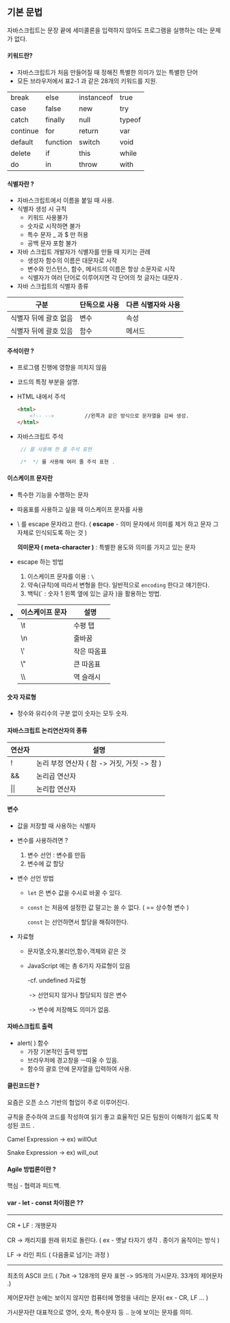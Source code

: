 ## 기본 문법 



자바스크립트는 문장 끝에 세미콜론을 입력하지 않아도 프로그램을 실행하는 데는 문제가 없다. 



#### 키워드란? 

- 자바스크립트가 처음 만들어질 때 정해진 특별한 의미가 있는 특별한 단어 
- 모든 브라우저에서 표2-1 과 같은 28개의 키워드를 지원. 

|          |          |            |        |
| -------- | -------- | ---------- | ------ |
| break    | else     | instanceof | true   |
| case     | false    | new        | try    |
| catch    | finally  | null       | typeof |
| continue | for      | return     | var    |
| default  | function | switch     | void   |
| delete   | if       | this       | while  |
| do       | in       | throw      | with   |



#### 식별자란 ? 

- 자바스크립트에서 이름을 붙일 때 사용. 
- 식별자 생성 시 규칙
  - 키워드 사용불가	
  - 숫자로 시작하면 불가
  - 특수 문자 _ 과 $ 만 허용 
  - 공백 문자 포함 불가 
- 자바 스크립트 개발자가 식별자를 만들 때 지키는 관례 
  - 생성자 함수의 이름은 대문자로 시작 
  - 변수와 인스턴스, 함수, 메서드의 이름은 항상 소문자로 시작
  - 식별자가 여러 단어로 이루어지면 각 단어의 첫 글자는 대문자 . 
- 자바 스크립트의 식별자 종류 

| 구분                  | 단독으로 사용 | 다른 식별자와 사용 |
| --------------------- | ------------- | ------------------ |
| 식별자 뒤에 괄호 없음 | 변수          | 속성               |
| 식별자 뒤에 괄호 있음 | 함수          | 메서드             |



#### 주석이란 ?

- 프로그램 진행에 영향을 끼치지 않음 

- 코드의 특정 부분을 설명. 

- HTML 내에서 주석 

  ```html
  <html>
      <!-- -->			//왼쪽과 같은 방식으로 문자열을 감싸 생성. 
  </html>
  ```

- 자바스크립트 주석 

  ```javascript
   // 를 사용해 한 줄 주석 표현 
  
   /*  */ 를 사용해 여러 줄 주석 표현 .
  ```



#### 이스케이프 문자란 

- 특수한 기능을 수행하는 문자 

- 따옴표를 사용하고 싶을 때 이스케이프 문자를 사용 

- \ 를 escape 문자라고 한다. ( **escape** - 의미 문자에서 의미를 제거 하고 문자 그 자체로 인식되도록 하는 것 )

  **의미문자 ( meta-character )** : 특별한 용도와 의미를 가지고 있는 문자

- escape 하는 방법 

   	1. 이스케이프 문자를 이용  :  `\`
   	2. 약속(규칙)에 따라서 변형을 한다. 일반적으로 `encoding` 한다고 얘기한다. 
   	3. 백틱(` : 숫자 1 왼쪽 옆에 있는 글자 )을 활용하는 방법. 

- | 이스케이프 문자 | 설명        |
  | --------------- | ----------- |
  | \t              | 수평 탭     |
  | \n              | 줄바꿈      |
  | \\'             | 작은 따옴표 |
  | \\"             | 큰 따옴표   |
  | \\\\            | 역 슬래시   |



#### 숫자 자료형 

- 정수와 유리수의 구분 없이 숫자는 모두 숫자. 



#### 자바스크립트 논리연산자의 종류

| 연산자 | 설명                                        |
| ------ | ------------------------------------------- |
| !      | 논리 부정 연산자 ( 참 -> 거짓, 거짓 -> 참 ) |
| &&     | 논리곱 연산자                               |
| \|\|   | 논리합 연산자                               |



#### 변수 

- 값을 저장할 때 사용하는 식별자 

- 변수를 사용하려면 ? 

  1. 변수 선언 : 변수를 만듬 
  2. 변수에 값 할당 

- 변수 선언 방법

  - `let` 은 변수 값을 수시로 바꿀 수 있다. 

  - `const` 는 처음에 설정한 값 말고는 쓸 수 없다. ( == 상수형 변수 ) 

    `const` 는 선언하면서 할당을 해줘야한다. 

- 자료형 

  - 문자열,숫자,불리언,함수,객체와 같은 것 

  - JavaScript 에는 총 6가지 자료형이 있음 

    -cf. undefined 자료형 

    ​	-> 선언되지 않거나 할당되지 않은 변수 

    ​	-> 변수에 저장해도 의미가 없음. 



#### 자바스크립트 출력 

- alert( )  함수
  - 가장 기본적인 출력 방법 
  - 브라우저에 경고창을 ㅡ띠울 수 있음. 
  - 함수의 괄호 안에 문자열을 입력하여 사용. 





#### 클린코드란 ? 

요즘은 오픈 소스 기반의 협업이 주로 이루어진다. 

규칙을 준수하여 코드를 작성하여 읽기 좋고 효율적인  모든 팀원이 이해하기 쉽도록 작성된 코드 . 

Camel Expression -> ex) willOut

Snake Expression -> ex) will_out

#### 

#### Agile 방법론이란 ? 

 핵심 - 협력과 피드백. 



#### var - let - const  차이점은 ??





---

CR + LF : 개행문자 

CR -> 캐리지를 원래 위치로 돌린다.  ( ex - 옛날 타자기 생각 . 종이가 움직이는 방식 ) 

LF -> 라인 피드 ( 다음줄로 넘기는 과정 )

---

최초의 ASCII 코드 ( 7bit -> 128개의 문자 표현  -> 95개의 가시문자. 33개의 제어문자 .)

제어문자란 눈에는 보이지 않지만 컴퓨터에 명령을 내리는 문자( ex - CR, LF ... )

가시문자란 대표적으로 영어, 숫자, 특수문자 등 ..  눈에 보이는 문자를 의미. 











